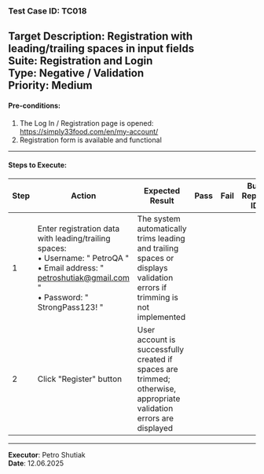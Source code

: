 ### Test Case ID: TC018  
**Target Description**: Registration with leading/trailing spaces in input fields  
**Suite**: Registration and Login  
**Type**: Negative / Validation  
**Priority**: Medium  
---

#### Pre-conditions:
1. The Log In / Registration page is opened: https://simply33food.com/en/my-account/  
2. Registration form is available and functional  

---

#### Steps to Execute:

| Step | Action | Expected Result | Pass | Fail | Bug Report ID |
|------|--------|------------------|------|------|----------------|
| 1 | Enter registration data with leading/trailing spaces:<br>• Username: "  PetroQA  "<br>• Email address: "  petroshutiak@gmail.com  "<br>• Password: "  StrongPass123!  " | The system automatically trims leading and trailing spaces or displays validation errors if trimming is not implemented |      |      |                |
| 2 | Click "Register" button | User account is successfully created if spaces are trimmed; otherwise, appropriate validation errors are displayed |      |      |                |

---

**Executor**: Petro Shutiak  
**Date**: 12.06.2025  
